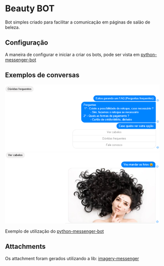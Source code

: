# Beauty BOT

Bot simples criado para facilitar a comunicação em páginas de salão de beleza.

## Configuração

A maneira de configurar e iniciar a criar os bots, pode ser vista em [python-messenger-bot](https://github.com/M3nin0/python-messenger-bot)

## Exemplos de conversas

![Chat 1](https://github.com/M3nin0/beauty-bot/blob/master/examples/chat_1.PNG)
![Chat 2](https://github.com/M3nin0/beauty-bot/blob/master/examples/chat_2.PNG)

Exemplo de utilização do [python-messenger-bot](https://github.com/M3nin0/python-messenger-bot)

## Attachments

Os attachment foram gerados utilizando a lib: [imagery-messenger](https://github.com/M3nin0/imagery-messenger.git)
